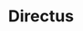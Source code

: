---
git: https://github.com/directus/directus
logohandle: directusio
sort: directus
title: Directus
twitter: https://x.com/directus
website: https://directus.io/
---